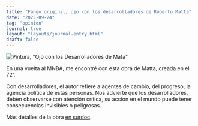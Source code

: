 ```yaml
---
title: "Fango original, ojo con los desarrolladores de Roberto Matta"
date: "2025-09-24"
tag: "opinion"
journal: true
layout: "layouts/journal-entry.html"
draft: false
---
```


![Pintura, "Ojo con los Desarrolladores de Mata"](/static/images/diario/ojo-devs-matta.jpg)

En una vuelta al MNBA, me encontré con esta obra de Matta, creada en el 72'.

Con desarrolladores, el autor refiere a agentes de cambio, del progreso, la agencia política de estas personas. Nos advierte que los desarrolladores, deben observarse con atención crítica, su acción en el mundo puede tener consecuencias invisibles o peligrosas.

<!-- Me hace recordar un poco a que las cosas no son inhertes, tanto la cosa es fruto del mundo, como es capaz de modificarlo también. Esto refiere a ideas como [ANT (Actor Network Theory) de Bruno Latour](https://es.wikipedia.org/wiki/Teoría_del_actor-red),  -->

Más detalles de la obra [en surdoc](https://www.surdoc.cl/registro/2-58).
